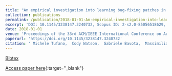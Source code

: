```yaml
---
title: "An empirical investigation into learning bug-fixing patches in the wild via neural machine translation"
collection: publications
permalink: /publication/2018-01-01-An-empirical-investigation-into-learning-bug-fixing-patches-in-the-wild-via-neural-machine-translation
excerpt: 'DOI: 10.1145/3238147.3240732, Scopus ID: 2-s2.0-85056518629, Cited by: 5'
date: 2018-01-01
venue: 'Proceedings of the 33rd ACM/IEEE International Conference on Automated Software Engineering, ASE 2018, Montpellier, France, September 3-7, 2018'
paperurl: 'https://doi.org/10.1145/3238147.3240732'
citation: ' Michele Tufano,  Cody Watson,  Gabriele Bavota,  Massimiliano Di Penta,  Martin White,  Denys Poshyvanyk, &quot;An empirical investigation into learning bug-fixing patches in the wild via neural machine translation.&quot; Proceedings of the 33rd ACM/IEEE International Conference on Automated Software Engineering, ASE 2018, Montpellier, France, September 3-7, 2018, 2018.'
---
```

[Bibtex](https://dblp.org/rec/bib/conf/kbse/TufanoWBPWP18)

[Access paper here](https://doi.org/10.1145/3238147.3240732){:target="_blank"}
